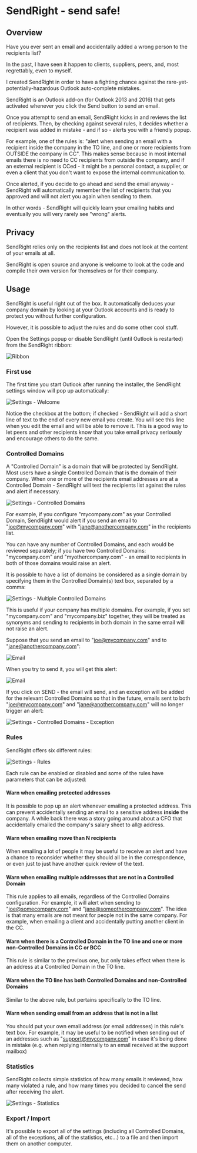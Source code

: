 # SendRight - send safe!

## Overview

Have you ever sent an email and accidentally added a wrong person to
the recipients list?

In the past, I have seen it happen to clients, suppliers, peers,
and, most regrettably, even to myself.

I created SendRight in order to have a fighting chance against the
rare-yet-potentially-hazardous Outlook auto-complete mistakes.

SendRight is an Outlook add-on (for Outlook 2013 and 2016) that gets
activated whenever you click the Send button to send an email.

Once you attempt to send an email, SendRight kicks in and reviews
the list of recipients. Then, by checking against several rules, it
decides whether a recipient was added in mistake - and if so - alerts
you with a friendly popup.

For example, one of the rules is: "alert when sending an email with a
recipient inside the company in the TO line, and one or more
recipients from OUTSIDE the company in CC". This makes sense because
in most internal emails there is no need to CC recipients from outside
the company, and if an external recipient is CCed - it might be a
personal contact, a supplier, or even a client that you don't want to
expose the internal communication to.

Once alerted, if you decide to go ahead and send the email anyway -
SendRight will automatically remember the list of recipients that you
approved and will not alert you again when sending to them.

In other words - SendRight will quickly learn your emailing habits and
eventually you will very rarely see "wrong" alerts.


## Privacy

SendRight relies only on the recipients list and does not look at the
content of your emails at all.

SendRight is open source and anyone is welcome to look at the code and
compile their own version for themselves or for their company.


## Usage

SendRight is useful right out of the box. It automatically deduces
your company domain by looking at your Outlook accounts and is ready
to protect you without further configuration.

However, it is possible to adjust the rules and do some other cool
stuff.

Open the Settings popup or disable SendRight (until Outlook is
restarted) from the SendRight ribbon:

![Ribbon](/images/ribbon.png)


### First use

The first time you start Outlook after running the installer, the
SendRight settings window will pop up automatically:

![Settings - Welcome](/images/settings/welcome.png)

Notice the checkbox at the bottom; if checked - SendRight will add
a short line of text to the end of every new email you create. You will
see this line when you edit the email and will be able to remove it.
This is a good way to let peers and other recipients know that you take
email privacy seriously and encourage others to do the same.


### Controlled Domains

A "Controlled Domain" is a domain that will be protected by SendRight.
Most users have a single Controlled Domain that is the domain of their
company. When one or more of the recipients email addresses are at a
Controlled Domain - SendRight will test the recipients list against the
rules and alert if necessary.

![Settings - Controlled Domains](/images/settings/controlledDomains.png)

For example, if you configure "mycompany.com" as your Controlled Domain,
SendRight would alert if you send an email to "joe@mycompany.com" with
"jane@anothercompany.com" in the recipients list.

You can have any number of Controlled Domains, and each would be
reviewed separately; if you have two Controlled Domains: "mycompany.com"
and "myothercompany.com" - an email to recipients in both of those
domains would raise an alert.

It is possible to have a list of domains be considered as a single
domain by specifying them in the Controlled Domain(s) text box,
separated by a comma:

![Settings - Multiple Controlled Domains](/images/settings/controlledDomains.multiple.png)

This is useful if your company has multiple domains. For example, if you 
set "mycompany.com" and "mycompany.biz" together, they will be treated
as synonyms and sending to recipients in both domain in the same email
will not raise an alert.

Suppose that you send an email to "joe@mycompany.com" and to
"jane@anothercompany.com":

![Email](/images/email1.png)

When you try to send it, you will get this alert:

![Email](/images/email1.risks.png)

If you click on SEND - the email will send, and an exception will be
added for the relevant Controlled Domains so that in the future, emails
sent to both "joe@mycompany.com" and "jane@anothercompany.com" will no
longer trigger an alert:

![Settings - Controlled Domains - Exception](/images/settings/controlledDomains.exception.png)


### Rules

SendRight offers six different rules:

![Settings - Rules](/images/settings/rules.png)

Each rule can be enabled or disabled and some of the rules have
parameters that can be adjusted:


#### Warn when emailing protected addresses

It is possible to pop up an alert whenever emailing a protected address.
This can prevent accidentally sending an email to a sensitive address
**inside** the company. A while back there was a story going around
about a CFO that accidentally emailed the company's salary sheet to
all@ address.


#### Warn when emailing move than N recipients

When emailing a lot of people it may be useful to receive an alert and
have a chance to reconsider whether they should all be in the
correspondence, or even just to just have another quick review of the
text.


#### Warn when emailing multiple addresses that are **not** in a Controlled Domain

This rule applies to all emails, regardless of the Controlled Domains
configuration. For example, it will alert when sending to
"joe@somecompany.com" and "jane@someothercompany.com". The idea is
that many emails are not meant for people not in the same company.
For example, when emailing a client and accidentally putting another
client in the CC.


#### Warn when there is a Controlled Domain in the TO line and one or more non-Controlled Domains in CC or BCC

This rule is similar to the previous one, but only takes effect when
there is an address at a Controlled Domain in the TO line.


#### Warn when the TO line has both Controlled Domains and non-Controlled Domains

Similar to the above rule, but pertains specifically to the TO line.


#### Warn when sending email from an address that is not in a list

You should put your own email address (or email addresses) in this
rule's text box. For example, it may be useful to be notified when
sending out of an addresses such as "support@mycompany.com" in case
it's being done in mistake (e.g. when replying internally to an email
received at the support mailbox)


### Statistics

SendRight collects simple statistics of how many emails it reviewed,
how many violated a rule, and how many times you decided to cancel the
send after receiving the alert.

![Settings - Statistics](/images/settings/statistics.png)


### Export / Import

It's possible to export all of the settings (including all Controlled
Domains, all of the exceptions, all of the statistics, etc...) to a
file and then import them on another computer.
